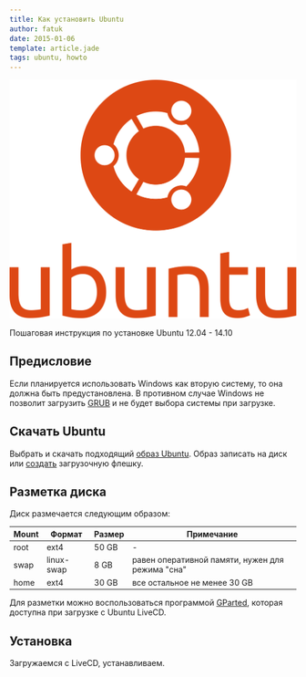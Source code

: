 ```yaml
---
title: Как установить Ubuntu
author: fatuk
date: 2015-01-06
template: article.jade
tags: ubuntu, howto
---
```


![Ubuntu logo](ubuntu-logo.svg)

Пошаговая инструкция по установке Ubuntu 12.04 - 14.10
<span class="more"></span>

## Предисловие

Если планируется использовать Windows как вторую систему, то она должна быть предустановлена. В противном случае Windows не позволит загрузить [GRUB](http://help.ubuntu.ru/wiki/grub) и не будет выбора системы при загрузке.

## Скачать Ubuntu
Выбрать и скачать подходящий [образ Ubuntu](http://www.ubuntu.com/download/desktop). Образ записать на диск или [создать](http://help.ubuntu.ru/wiki/unetbootin) загрузочную флешку.

## Разметка диска
Диск размечается следующим образом:

| Mount | Формат     | Размер | Примечание                                       |
| -     | -          | -      | -                                                |
| root  | ext4       | 50 GB  | -                                                |
| swap  | linux-swap | 8 GB   | равен оперативной памяти, нужен для режима "сна" |
| home  | ext4       | 30 GB  | все остальное не менее 30 GB                     |

Для разметки можно воспользоваться программой [GParted](https://ru.wikipedia.org/wiki/GParted), которая доступна при загрузке с Ubuntu LiveCD.

## Установка

Загружаемся с LiveCD, устанавливаем.